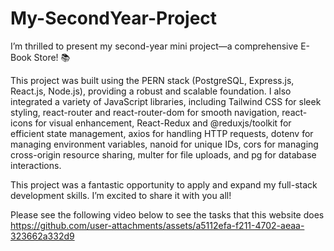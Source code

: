 # My-SecondYear-Project
I’m thrilled to present my second-year mini project—a comprehensive E-Book Store! 📚

This project was built using the PERN stack (PostgreSQL, Express.js, React.js, Node.js), providing a robust and scalable foundation. I also integrated a variety of JavaScript libraries, including Tailwind CSS for sleek styling, react-router and react-router-dom for smooth navigation, react-icons for visual enhancement, React-Redux and @reduxjs/toolkit for efficient state management, axios for handling HTTP requests, dotenv for managing environment variables, nanoid for unique IDs, cors for managing cross-origin resource sharing, multer for file uploads, and pg for database interactions.

This project was a fantastic opportunity to apply and expand my full-stack development skills. I’m excited to share it with you all!

Please see the following video below to see the tasks that this website does
https://github.com/user-attachments/assets/a5112efa-f211-4702-aeaa-323662a332d9


